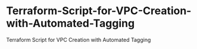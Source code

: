 # Terraform-Script-for-VPC-Creation-with-Automated-Tagging
Terraform Script for VPC Creation with Automated Tagging
